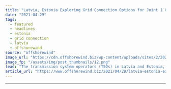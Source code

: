 ```yaml
---
title: "Latvia, Estonia Exploring Grid Connection Options for Joint 1 GW OWF Project"
date: "2021-04-29"
tags: 
  - featured
  - headlines
  - estonia
  - grid connection
  - latvia
  - offshorewind
source: "offshorewind"
image_url: "https://cdn.offshorewind.biz/wp-content/uploads/sites/2/2021/04/29091003/AST_Elering_Offshore-Wind-Estonia-Lativa.png"
image_fp: "/assets/img/post_thumbnails/12.png"
lead: "The transmission system operators (TSOs) in Latvia and Estonia, AS Augstsprieguma tikls (AST) and"
article_url: "https://www.offshorewind.biz/2021/04/29/latvia-estonia-exploring-grid-connection-options-for-joint-1-gw-owf-project/"
---
```


---
